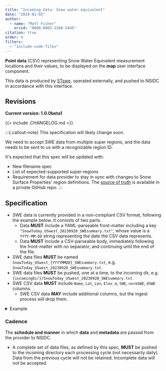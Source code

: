 ```yaml
---
title: "Incoming data: Snow water equivalent"
date: "2024-01-05"
author:
  - name: "Matt Fisher"
    orcid: "0000-0003-3260-5445"
citation: true
order: 0
filters:
  - "include-code-files"
---
```


**Point data** (CSV) representing Snow Water Equivalent measurement locations and their
values, to be displayed on the **map** user interface component.

This data is produced by [STswe](https://github.com/truewind/STswe), operated
externally, and pushed to NSIDC in accordance with this interface.


## Revisions

**Current version: 1.0.0beta1**

{{< include .CHANGELOG.md >}}

:::{.callout-note}
This specification will likely change soon.

We need to accept SWE data from multiple super regions, and the data needs to be sent to
us with a recognizable region ID.

It's expected that this spec will be updated with:

* New filename spec
* List of expected-supported super-regions
* Requirement for data provider to stay in sync with changes to Snow Surface Properties'
  region definitions.  The
  [source of truth](https://github.com/sebastien-lenard/esp/blob/master/tbx/conf/configuration_of_landsubdivisions.csv)
  is available in a private GitHub repo.
:::


## Specification

* SWE data is currently provided in a non-compliant CSV format, following the example
  below. It consists of two parts.
    * Data **MUST** include a YAML-parseable front-matter including a key
      `"SnowToday_USwest_20230920_SWEsummary.txt"`, whose value is a `YYYY-MM-DD` string
      representing the date the CSV data represents.
    * Data **MUST** include a CSV-parseable body, immediately following the front-matter
      with no separator, and continuing until the end of the file.
* SWE data files **MUST** be named `SnowToday_USwest_{YYYYMMDD}_SWEsummary.txt`, e.g.
  `SnowToday_USwest_20230920_SWEsummary.txt`.
* SWE data files **MUST** be pushed, one at a time, to the incoming dir, e.g.
  `{incomingDir}/SnowToday_USwest_20230920_SWEsummary.txt`.
* SWE CSV data **MUST** include `Name`, `Lat`, `Lon`, `Elev_m`, `SWE`, `normSWE`,
  `dSWE` columns.
    * SWE CSV data **MAY** include additional columns, but the ingest process will drop
      them.

<details>
<summary>Example</summary>
```{.yaml filename="SnowToday_USwest_20230920_SWEsummary.txt (example)" include="example_data/SnowToday_USwest_20230920_SWEsummary.txt"}
```
</details>


### Cadence

The **schedule and manner** in which **data** and **metadata** are passed from the
provider to NSIDC.

- A complete set of data files, as defined by this spec, **MUST** be pushed to the
  incoming directory each processing cycle (not necessarily daily). Data from the
  previous cycle will not be retained. Incomplete data will not be accepted.
